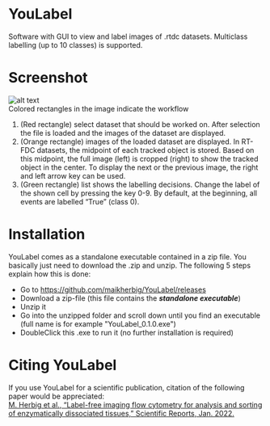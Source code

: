 # YouLabel
Software with GUI to view and label images of .rtdc datasets. Multiclass labelling (up to 10 classes) is supported.

# Screenshot
![alt text](art/ScreenShot_v01.png "YouLabel Screenshot")  
Colored rectangles in the image indicate the workflow
1. (Red rectangle) select dataset that should be worked on. After selection the file is loaded and the images of the dataset are displayed.
2. (Orange rectangle) images of the loaded dataset are displayed. In RT-FDC datasets, the midpoint of each tracked object is stored. Based on this midpoint, the full image (left) is cropped (right) to show the tracked object in the center. To display the next or the previous image, the right and left arrow key can be used.    
3. (Green rectangle) list shows the labelling decisions. Change the label of the shown cell by pressing the key 0-9.  By default, at the beginning, all events are labelled “True” (class 0).  
 
# Installation
YouLabel comes as a standalone executable contained in a zip file. You basically just need to download the .zip and unzip. The following 5 steps explain how this is done:    
* Go to https://github.com/maikherbig/YouLabel/releases
* Download a zip-file (this file contains the **_standalone executable_**)   
* Unzip it  
* Go into the unzipped folder and scroll down until you find an executable (full name is for example "YouLabel_0.1.0.exe")  
* DoubleClick this .exe to run it (no further installation is required)  

# Citing YouLabel  
If you use YouLabel for a scientific publication, citation of the following paper would be appreciated:  
[M. Herbig et al., “Label-free imaging flow cytometry for analysis and sorting of enzymatically dissociated tissues,” Scientific Reports, Jan. 2022.](https://www.nature.com/articles/s41598-022-05007-2)  
